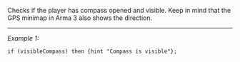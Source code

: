 Checks if the player has compass opened and visible. Keep in mind that the GPS minimap in Arma 3 also shows the direction.


---
*Example 1:*
```sqf
if (visibleCompass) then {hint "Compass is visible"};
```